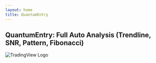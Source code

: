 ```yaml
---
layout: home
title: QuantumEntry
---
```


## QuantumEntry: Full Auto Analysis (Trendline, SNR, Pattern, Fibonacci)

![TradingView Logo](logo.png)
